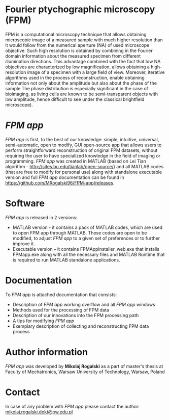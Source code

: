 # Fourier ptychographic microscopy (FPM)
FPM is a computational microscopy technique that allows obtaining microscopic image of a measured sample with much higher resolution than it would follow from the numerical aperture (NA) of used microscope objective. Such high resolution is obtained by combining in the Fourier domain information about the measured specimen from different illumination directions. This advantage combined with the fact that low NA objectives are characterized by low magnification, allows obtaining a high-resolution image of a specimen with a large field of view. Moreover, iterative algorithms used in the process of reconstruction, enable obtaining information not only about the amplitude but also about the phase of the sample The phase distribution is especially significant in the case of bioimaging, as living cells are known to be semi-transparent objects with low amplitude, hence difficult to see under the classical brightfield microscope).

# _FPM app_
_FPM app_ is first, to the best of our knowledge: simple, intuitive, universal, semi-automatic, open to modify, GUI open-source app that allows users to perform straightforward reconstruction of original FPM datasets, without requiring the user to have specialized knowledge in the field of imaging or programming. _FPM app_ was created in MATLAB (based on Lei Tian algorithm - http://sites.bu.edu/tianlab/open-source/) and all MATLAB codes (that are free to modify for personal use) along with standalone executable version and full _FPM app_ documentation can be found in https://github.com/MRogalski96/FPM-app/releases.

# Software
_FPM app_ is released in 2 versions:
- MATLAB version - it contains a pack of MATLAB codes, which are used to open FPM app through MATLAB. These codes are open to be modified, to adjust _FPM app_ to a given set of preferences or to further improve it.
- Executable version – it contains FPMAppInstaller_web.exe that installs FPMapp.exe along with all the necessary files and MATLAB Runtime that is required to run MATLAB standalone applications.

# Documentation
To _FPM app_ is attached documentation that consists: 
- Description of _FPM app_ working overflow and all _FPM app_ windows
- Methods used for the processing of FPM data
- Description of our innovations into the FPM processing path
- A tips for modifying _FPM app_
- Exemplary description of collecting and reconstructing FPM data process

# Author information
_FPM app_ was developed by **Mikolaj Rogalski** as a part of master's thesis at Faculty of Mechatronics, Warsaw University of Technology, Warsaw, Poland

# Contact
In case of any problem with _FPM app_ please contact the author:
mikolaj.rogalski.dokt@pw.edu.pl

